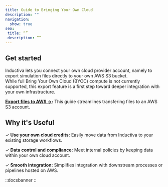 ```yaml
---
title: Guide to Bringing Your Own Cloud
description: ""
navigation:
  show: true
seo:
 title: “”
 description: “”
---
```


## Get started
Inductiva lets you connect your own cloud provider account, namely to export simulation 
files directly to your own AWS S3 bucket.  
While full Bring Your Own Cloud (BYOC) compute is not currently supported, this export 
feature is a first step toward deeper integration with your own infrastructure.

**[Export files to AWS →](/guides/bring-your-own-cloud/export-files-to-aws/):** This guide streamlines transfering files to an AWS S3 account.  
 

## Why it's Useful
✓ **Use your own cloud credits:** Easily move data from Inductiva to your existing storage workflows.

✓ **Data control and compliance:** Meet internal policies by keeping data within your own cloud account.

✓ **Smooth integration:** Simplifies integration with downstream processes or pipelines hosted on AWS.

::docsbanner
::
